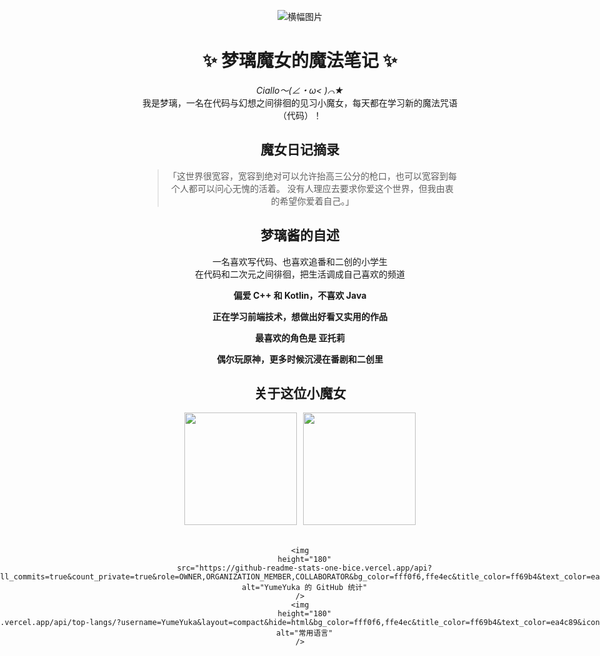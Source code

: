 <div align="center">

![横幅图片](https://r2.yumeyuka.icu/2025/09/30ec9b49fac50e017b72e5ecee27751b.webp)


# ✨ 梦璃魔女的魔法笔记 ✨

*Ciallo～(∠・ω< )⌒★*  
我是梦璃，一名在代码与幻想之间徘徊的见习小魔女，每天都在学习新的魔法咒语（代码）！

## 魔女日记摘录

> 「这世界很宽容，宽容到绝对可以允许抬高三公分的枪口，也可以宽容到每个人都可以问心无愧的活着。
> 没有人理应去要求你爱这个世界，但我由衷的希望你爱着自己。」

## 梦璃酱的自述

一名喜欢写代码、也喜欢追番和二创的小学生  
 在代码和二次元之间徘徊，把生活调成自己喜欢的频道

  **偏爱 C++ 和 Kotlin，不喜欢 Java**
  
  **正在学习前端技术，想做出好看又实用的作品**
  
  **最喜欢的角色是 亚托莉**
  
  **偶尔玩原神，更多时候沉浸在番剧和二创里**

## 关于这位小魔女

<div style="display: flex; flex-direction: column; align-items: center; gap: 20px;">
  <!-- 上面两张图片并排 -->
  <div style="display: flex; gap: 10px;">
    <img src="http://github-profile-summary-cards.vercel.app/api/cards/repos-per-language?username=YumeYuka&theme=transparent&exclude=Shell,JavaScript,HTML" style="height: 180px;"/>
    <img src="http://github-profile-summary-cards.vercel.app/api/cards/most-commit-language?username=YumeYuka&theme=transparent&exclude=Shell,JavaScript,HTML" style="height: 180px;"/>
  </div>
  
    <img
      height="180"
      src="https://github-readme-stats-one-bice.vercel.app/api?username=YumeYuka&show_icons=true&include_all_commits=true&count_private=true&role=OWNER,ORGANIZATION_MEMBER,COLLABORATOR&bg_color=fff0f6,ffe4ec&title_color=ff69b4&text_color=ea4c89&icon_color=ffb6d5&border_color=ff69b4"
      alt="YumeYuka 的 GitHub 统计"
    />
    <img
      height="180"
      src="https://github-readme-stats.vercel.app/api/top-langs/?username=YumeYuka&layout=compact&hide=html&bg_color=fff0f6,ffe4ec&title_color=ff69b4&text_color=ea4c89&icon_color=ffb6d5&border_color=ff69b4"
      alt="常用语言"
    />
  </div>
</div>